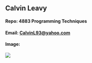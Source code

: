 ## Calvin Leavy
#### Repo: 4883 Programming Techniques
#### Email: CalvinL93@yahoo.com
#### Image:
<img src="https://thumbs2.imgbox.com/c3/60/rCnfz9dS_t.jpeg">
